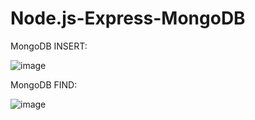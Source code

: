 # Node.js-Express-MongoDB

MongoDB INSERT:

![image](https://user-images.githubusercontent.com/52861859/187192320-190eee22-05e0-448f-85b5-fb8f16fccd1d.png)

MongoDB
FIND:

![image](https://user-images.githubusercontent.com/52861859/187192080-b97dc634-5406-42bd-92b6-fc698280ecb9.png)


